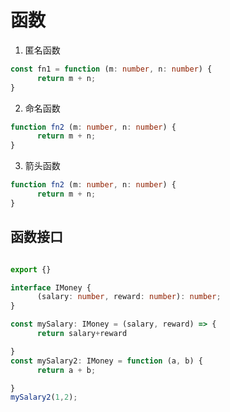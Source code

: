 # 函数


1. 匿名函数

```typescript
const fn1 = function (m: number, n: number) {
      return m + n;
}

```

2. 命名函数
```typescript
function fn2 (m: number, n: number) {
      return m + n;
}

```

3. 箭头函数
```typescript
function fn2 (m: number, n: number) {
      return m + n;
}

```
## 函数接口

```typescript

export {}

interface IMoney {
      (salary: number, reward: number): number;
}

const mySalary: IMoney = (salary, reward) => {
      return salary+reward

}
const mySalary2: IMoney = function (a, b) {
      return a + b;

}
mySalary2(1,2);
```


```